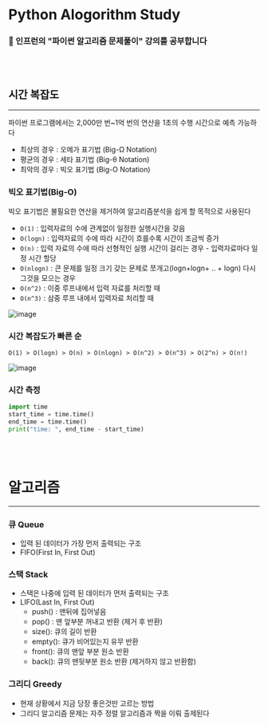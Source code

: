 
# Python Alogorithm Study
### 🥑 인프런의 "파이썬 알고리즘 문제풀이" 강의를 공부합니다

<br>
<br>

## 시간 복잡도

---
파이썬 프로그램에서는 2,000만 번~1억 번의 연산을 1초의 수행 시간으로 예측 가능하다
- 최상의 경우 : 오메가 표기법 (Big-Ω Notation)
- 평균의 경우 : 세타 표기법 (Big-θ Notation)
- 최악의 경우 : 빅오 표기법 (Big-O Notation)

### 빅오 표기법(Big-O)
빅오 표기법은 불필요한 연산을 제거하여 알고리즘분석을 쉽게 할 목적으로 사용된다
- `O(1)` : 입력자료의 수에 관계없이 일정한 실행시간을 갖음
- `O(logn)` : 입력자료의 수에 따라 시간이 흐를수록 시간이 조금씩 증가
- `O(n)` : 입력 자료의 수에 따라 선형적인 실행 시간이 걸리는 경우 - 입력자료마다 일정 시간 할당
- `O(nlogn)` : 큰 문제를 일정 크기 갖는 문제로 쪼개고(logn+logn+ .. + logn) 다시 그것을 모으는 경우
- `O(n^2)` : 이중 루프내에서 입력 자료를 처리할 때
- `O(n^3)` : 삼중 루프 내에서 입력자료 처리할 때

 ![image](https://user-images.githubusercontent.com/73453283/221763949-305fbbb1-f9ea-489c-8818-a2ab59a5c961.png)
### 시간 복잡도가 빠른 순
`O(1) > O(logn) > O(n) > O(nlogn) > O(n^2) > O(n^3) > O(2^n) > O(n!)`

![image](https://user-images.githubusercontent.com/73453283/221763168-bf0b52b1-e3d3-4f65-b0d6-e604a7b85fce.png)

### 시간 측정
```python
import time
start_time = time.time()
end_time = time.time()
print("time: ", end_time - start_time)
```

<br>
<br>

# 알고리즘

---
### 큐 Queue
- 입력 된 데이터가 가장 먼저 출력되는 구조 
- FIFO(First In, First Out)

### 스택 Stack
- 스택은 나중에 입력 된 데이터가 먼저 출력되는 구조 
- LIFO(Last In, First Out)
  - push() : 맨뒤에 집어넣음
  - pop() : 맨 앞부분 꺼내고 반환 (제거 후 반환)
  - size(): 큐의 길이 반환
  - empty(): 큐가 비어있는지 유무 반환
  - front(): 큐의 맨앞 부분 원소 반환
  - back(): 큐의 맨뒷부분 원소 반환 (제거하지 않고 반환함)

### 그리디 Greedy
* 현재 상황에서 지금 당장 좋은것만 고르는 방법
* 그리디 알고리즘 문제는 자주 정렬 알고리즘과 짝을 이뤄 출제된다 
